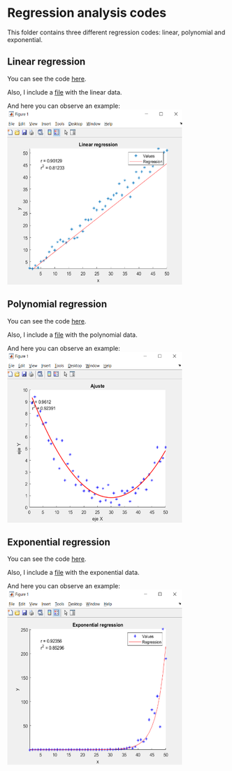 # Regression analysis codes

This folder contains three different regression codes: linear, polynomial and exponential.

## Linear regression
You can see the code [here](https://github.com/Edgar-La/Numerical-analysis_matlab/blob/master/Regression_analysis/Linear_regression.m).

Also, I include a [file](https://github.com/Edgar-La/Numerical-analysis_matlab/blob/master/Regression_analysis/datos.txt) with the linear data.

And here you can observe an example:
<img src="https://github.com/Edgar-La/Numerical-analysis_matlab/blob/master/Regression_analysis/SS_linear.PNG" width="400" height="400">

## Polynomial regression
You can see the code [here](https://github.com/Edgar-La/Numerical-analysis_matlab/blob/master/Regression_analysis/Polynomial_regression.m).

Also, I include a [file](https://github.com/Edgar-La/Numerical-analysis_matlab/blob/master/Regression_analysis/datos2.txt) with the polynomial data.

And here you can observe an example:
<img src="https://github.com/Edgar-La/Numerical-analysis_matlab/blob/master/Regression_analysis/SS_poly.PNG" width="400" height="390">

## Exponential regression
You can see the code [here](https://github.com/Edgar-La/Numerical-analysis_matlab/blob/master/Regression_analysis/Exponential_regression.m).

Also, I include a [file](https://github.com/Edgar-La/Numerical-analysis_matlab/blob/master/Regression_analysis/datos3.txt) with the exponential data.

And here you can observe an example:
<img src="https://github.com/Edgar-La/Numerical-analysis_matlab/blob/master/Regression_analysis/SS_exp.PNG" width="400" height="400">
